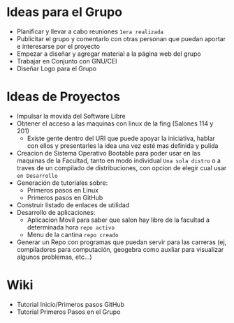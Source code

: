 Ideas para el Grupo
===================

- Planificar y llevar a cabo reuniones `1era realizada`
- Publicitar el grupo y comentarlo con otras personan que puedan aportar e interesarse por el proyecto
- Empezar a diseñar y agregar material a la página web del grupo
- Trabajar en Conjunto con GNU/CEI
- Diseñar Logo para el Grupo

Ideas de Proyectos
==================
- Impulsar la movida del Software Libre
- Obtener el acceso a las maquinas con linux de la fing (Salones 114 y 201)
  - Existe gente dentro del URI que puede apoyar la iniciativa, hablar con ellos y presentarles la idea una vez esté mas definida y pulida
- Creacion de Sistema Operativo Bootable para poder usar en las maquinas de la Facultad, tanto en modo individual `Una sola distro`
o a traves de un compilado de distribuciones, con opcion de elegir cual usar `en Desarrollo`
- Generación de tutoriales sobre:
  - Primeros pasos en Linux
  - Primeros pasos en GitHub
- Construir listado de enlaces de utilidad
- Desarrollo de aplicaciones:
  - Aplicacion Movil para saber que salon hay libre de la facultad a determinada hora `repo activo`
  - Menu de la cantina `repo creado`
- Generar un Repo con programas que puedan servir para las carreras (ej, compiladores para computación, geogebra como auxliar para visualizar algunos problemas, etc...)

Wiki
====
- Tutorial Inicio/Primeros pasos GitHub
- Tutorial Primeros Pasos en el Grupo
